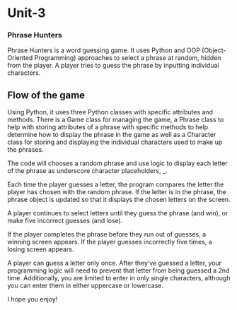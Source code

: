 # Unit-3
### Phrase Hunters


Phrase Hunters is a word guessing game. It uses Python and OOP (Object-Oriented Programming) approaches to select a phrase at random, hidden from the player. A player tries to guess the phrase by inputting individual characters.

## Flow of the game

Using Python, it uses three Python classes with specific attributes and methods. There is a Game class for managing the game, a Phrase class to help with storing attributes of a phrase with specific methods to help determine how to display the phrase in the game as well as a Character class for storing and displaying the individual characters used to make up the phrases.

The code will chooses a random phrase and use logic to display each letter of the phrase as underscore character placeholders, _.

Each time the player guesses a letter, the program compares the letter the player has chosen with the random phrase. If the letter is in the phrase, the phrase object is updated so that it displays the chosen letters on the screen.

A player continues to select letters until they guess the phrase (and win), or make five incorrect guesses (and lose).

If the player completes the phrase before they run out of guesses, a winning screen appears. If the player guesses incorrectly five times, a losing screen appears.

A player can guess a letter only once. After they’ve guessed a letter, your programming logic will need to prevent that letter from being guessed a 2nd time. Additionally, you are limited to enter in only single characters, although you can enter them in either uppercase or lowercase. 

I hope you enjoy! 


